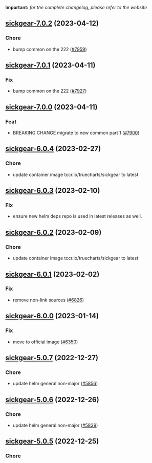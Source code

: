 **Important:**
*for the complete changelog, please refer to the website*




## [sickgear-7.0.2](https://github.com/truecharts/charts/compare/sickgear-7.0.1...sickgear-7.0.2) (2023-04-12)

### Chore

- bump common on the 222 ([#7959](https://github.com/truecharts/charts/issues/7959))
  
  


## [sickgear-7.0.1](https://github.com/truecharts/charts/compare/sickgear-7.0.0...sickgear-7.0.1) (2023-04-11)

### Fix

- bump common on the 222 ([#7927](https://github.com/truecharts/charts/issues/7927))
  
  


## [sickgear-7.0.0](https://github.com/truecharts/charts/compare/sickgear-6.0.4...sickgear-7.0.0) (2023-04-11)

### Feat

- BREAKING CHANGE migrate to new common part 1 ([#7900](https://github.com/truecharts/charts/issues/7900))
  
  


## [sickgear-6.0.4](https://github.com/truecharts/charts/compare/sickgear-6.0.3...sickgear-6.0.4) (2023-02-27)

### Chore

- update container image tccr.io/truecharts/sickgear to latest
  
  


## [sickgear-6.0.3](https://github.com/truecharts/charts/compare/sickgear-6.0.2...sickgear-6.0.3) (2023-02-10)

### Fix

- ensure new helm deps repo is used in latest releases as well.
  
  


## [sickgear-6.0.2](https://github.com/truecharts/charts/compare/sickgear-6.0.1...sickgear-6.0.2) (2023-02-09)

### Chore

- update container image tccr.io/truecharts/sickgear to latest
  
  


## [sickgear-6.0.1](https://github.com/truecharts/charts/compare/sickgear-6.0.0...sickgear-6.0.1) (2023-02-02)

### Fix

- remove non-link sources ([#6826](https://github.com/truecharts/charts/issues/6826))
  
  


## [sickgear-6.0.0](https://github.com/truecharts/charts/compare/sickgear-5.0.7...sickgear-6.0.0) (2023-01-14)

### Fix

- move to official image ([#6350](https://github.com/truecharts/charts/issues/6350))
  
  


## [sickgear-5.0.7](https://github.com/truecharts/charts/compare/sickgear-5.0.6...sickgear-5.0.7) (2022-12-27)

### Chore

- update helm general non-major ([#5856](https://github.com/truecharts/charts/issues/5856))
  
  


## [sickgear-5.0.6](https://github.com/truecharts/charts/compare/sickgear-5.0.5...sickgear-5.0.6) (2022-12-26)

### Chore

- update helm general non-major ([#5839](https://github.com/truecharts/charts/issues/5839))
  
  


## [sickgear-5.0.5](https://github.com/truecharts/charts/compare/sickgear-5.0.4...sickgear-5.0.5) (2022-12-25)

### Chore
